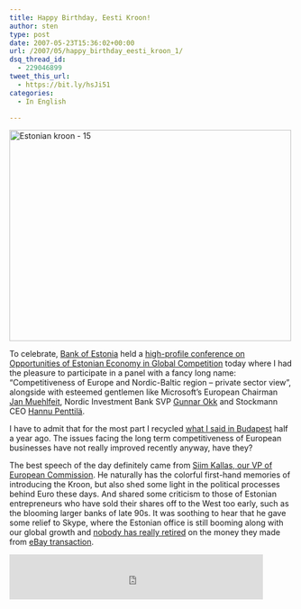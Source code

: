 ```yaml
---
title: Happy Birthday, Eesti Kroon!
author: sten
type: post
date: 2007-05-23T15:36:02+00:00
url: /2007/05/happy_birthday_eesti_kroon_1/
dsq_thread_id:
  - 229046899
tweet_this_url:
  - https://bit.ly/hsJi51
categories:
  - In English

---
```

[<img src="http://farm1.static.flickr.com/191/510705060_c6bb38a78e.jpg" width="500" height="375" alt="Estonian kroon - 15" />][1]
  
To celebrate, [Bank of Estonia][2] held a [high-profile conference on Opportunities of Estonian Economy in Global Competition][3] today where I had the pleasure to participate in a panel with a fancy long name: &#8220;Competitiveness of Europe and Nordic-Baltic region &#8211; private sector view&#8221;, alongside with esteemed gentlemen like Microsoft&#8217;s European Chairman [Jan Muehlfeit][4], Nordic Investment Bank SVP [Gunnar Okk][5] and Stockmann CEO [Hannu Penttilä][6].
  
I have to admit that for the most part I recycled [what I said in Budapest][7] half a year ago. The issues facing the long term competitiveness of European businesses have not really improved recently anyway, have they?
  
The best speech of the day definitely came from [Siim Kallas, our VP of European Commission][8]. He naturally has the colorful first-hand memories of introducing the Kroon, but also shed some light in the political processes behind Euro these days. And shared some criticism to those of Estonian entrepreneurs who have sold their shares off to the West too early, such as the blooming larger banks of late 90s. It was soothing to hear that he gave some relief to Skype, where the Estonian office is still booming along with our global growth and [nobody has really retired][9] on the money they made from [eBay transaction][10].

<iframe src="http://www.facebook.com/plugins/like.php?href=http%3A%2F%2Fsten.tamkivi.com%2F2007%2F05%2Fhappy_birthday_eesti_kroon_1%2F&layout=standard&show_faces=true&width=450&action=like&colorscheme=light&height=80" scrolling="no" frameborder="0" style="border:none; overflow:hidden; width:450px; height:80px;" allowTransparency="true"></iframe>

 [1]: http://www.flickr.com/photos/seikatsu/510705060/ "Photo Sharing"
 [2]: http://www.eestipank.info/frontpage/en/
 [3]: http://www.eestipank.info/pub/en/yldine/press/pressikonverentsid/conf_507.html
 [4]: http://www.microsoft.com/emea/about/executivebiographies/janMuehlfeit.mspx
 [5]: http://www.nib.int/newsen/1133780557.html
 [6]: http://www.stockmann.fi/portal/english/stockmann_group/management_committee/
 [7]: http://sten.tamkivi.com/2007/01/experience_from_building_skype.html
 [8]: http://ec.europa.eu/commission_barroso/kallas/index_en.htm
 [9]: http://www.asi.ee/?id=1385
 [10]: http://about.skype.com/2005/09/ebay_to_acquire_skype.html